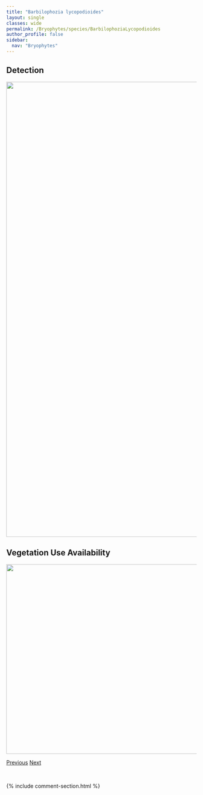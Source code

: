 ```yaml
---
title: "Barbilophozia lycopodioides"
layout: single
classes: wide
permalink: /Bryophytes/species/BarbilophoziaLycopodioides
author_profile: false
sidebar:
  nav: "Bryophytes"
---
```


<h2>Detection</h2>

<a href="https://drive.google.com/uc?export=view&id=1zKQGrDYYI4vz3zcVYFyGeTOJrTG6n5fV">
<img src="https://drive.google.com/uc?export=view&id=1zKQGrDYYI4vz3zcVYFyGeTOJrTG6n5fV" height = "1200" width = "800">
</a>


<h2>Vegetation Use Availability</h2>

<a href="https://drive.google.com/uc?export=view&id=1BIHWGz_GRLgjz66tAFOiEOjV1q51trmP">
<img src="https://drive.google.com/uc?export=view&id=1BIHWGz_GRLgjz66tAFOiEOjV1q51trmP" height = "500" width = "1000">
</a>


<a href="/DevelopmentWebsite/Bryophytes/species/BarbilophoziaKunzeana" class="pagination--pager" title="Barbilophozia kunzeana">Previous</a> <a href="/DevelopmentWebsite/Bryophytes/species/BarbilophoziaQuadriloba" class="pagination--pager" title="Barbilophozia quadriloba">Next</a>

<p>&nbsp;</p>

{% include comment-section.html %}
